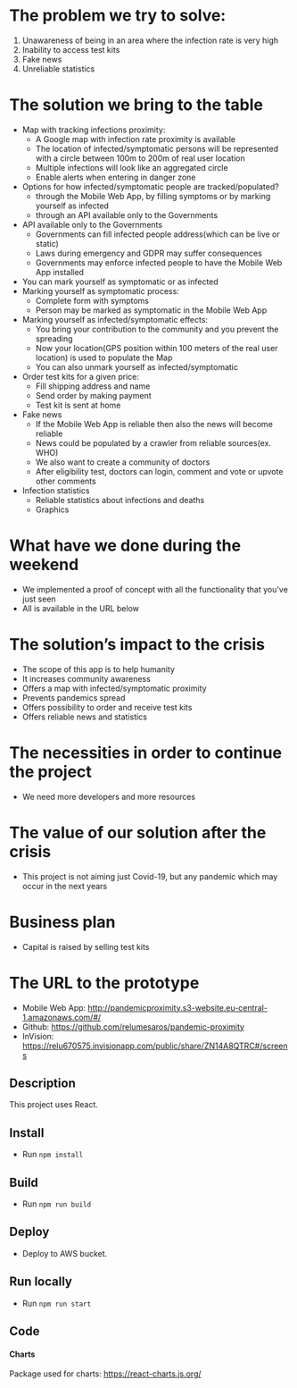 # The problem we try to solve:

1. Unawareness of being in an area where the infection rate is very high
2. Inability to access test kits
3. Fake news
4. Unreliable statistics

# The solution we bring to the table

- Map with tracking infections proximity:
  - A Google map with infection rate proximity is available
  - The location of infected/symptomatic persons will be represented with a circle between 100m to 200m of real user location
  - Multiple infections will look like an aggregated circle
  - Enable alerts when entering in danger zone
- Options for how infected/symptomatic people are tracked/populated?
  - through the Mobile Web App, by filling symptoms or by marking yourself as infected
  - through an API available only to the Governments
- API available only to the Governments
  - Governments can fill infected people address(which can be live or static)
  - Laws during emergency and GDPR may suffer consequences
  - Governments may enforce infected people to have the Mobile Web App installed
- You can mark yourself as symptomatic or as infected
- Marking yourself as symptomatic process:
  - Complete form with symptoms
  - Person may be marked as symptomatic in the Mobile Web App
- Marking yourself as infected/symptomatic effects:
  - You bring your contribution to the community and you prevent the spreading
  - Now your location(GPS position within 100 meters of the real user location) is used to populate the Map
  - You can also unmark yourself as infected/symptomatic
- Order test kits for a given price:
  - Fill shipping address and name
  - Send order by making payment
  - Test kit is sent at home
- Fake news
  - If the Mobile Web App is reliable then also the news will become reliable
  - News could be populated by a crawler from reliable sources(ex. WHO)
  - We also want to create a community of doctors
  - After eligibility test, doctors can login, comment and vote or upvote other comments
- Infection statistics
  - Reliable statistics about infections and deaths
  - Graphics

# What have we done during the weekend

- We implemented a proof of concept with all the functionality that you've just seen
- All is available in the URL below

# The solution’s impact to the crisis

- The scope of this app is to help humanity
- It increases community awareness
- Offers a map with infected/symptomatic proximity
- Prevents pandemics spread
- Offers possibility to order and receive test kits
- Offers reliable news and statistics

# The necessities in order to continue the project

- We need more developers and more resources

# The value of our solution after the crisis

- This project is not aiming just Covid-19, but any pandemic which may occur in the next years

# Business plan

- Capital is raised by selling test kits

# The URL to the prototype

- Mobile Web App: http://pandemicproximity.s3-website.eu-central-1.amazonaws.com/#/
- Github: https://github.com/relumesaros/pandemic-proximity
- InVision: https://relu670575.invisionapp.com/public/share/ZN14A8QTRC#/screens


## Description
This project uses React.

## Install
- Run `npm install`

## Build
- Run `npm run build`

## Deploy
- Deploy to AWS bucket.

## Run locally
- Run `npm run start`

## Code
#### Charts
Package used for charts: https://react-charts.js.org/
